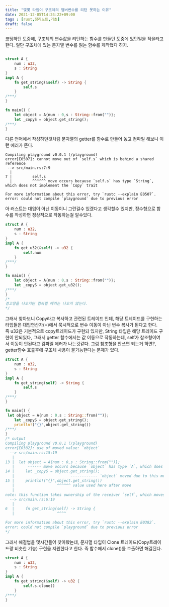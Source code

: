 ```yaml
---
title: "몇몇 타입이 구조체의 맴버변수를 리턴 못하는 이유"
date: 2021-12-05T14:24:22+09:00
tags : [rust,정리노트,기초]
draft: false
---
```


코딩하던 도중에, 구조체의 변수값을 리턴하는 함수를 만들던 도중에 있던일을 적을라고 한다.
일단 구조체에 있는 문자열 변수를 읽는 함수를 제작했다 하자.  
``` rust

struct A {
    num : u32,
    s : String
}
impl A {
    fn get_string(&self) -> String {
        self.s
    }
/***/
}

fn main() {
    let object = A{num : 0,s : String::from("")};
    let _copyS = object.get_string();
/***/
}

```
다른 언어에서 작성하던것처럼 문자열의 getter를 함수로 만들어 놓고 컴파일 해보니 이런 에러가 뜬다.
```
Compiling playground v0.0.1 (/playground)
error[E0507]: cannot move out of `self.s` which is behind a shared reference
 --> src/main.rs:7:9
  |
7 |         self.s
  |         ^^^^^^ move occurs because `self.s` has type `String`, which does not implement the `Copy` trait

For more information about this error, try `rustc --explain E0507`.
error: could not compile `playground` due to previous error
```
아 러스트는 대입이 아닌 이동이니 그런걸수 있겠다고 생각할수 있지만, 정수형으로 함수를 작성하면 정상적으로 작동하는걸 알수있다.
``` rust
struct A {
    num : u32,
    s : String
}
impl A {
    fn get_u32(&self) -> u32 {
        self.num
    }
/***/
}

fn main() {
    let object = A{num : 0,s : String::from("")};
    let _copyS = object.get_u32();
/***/
}
/*
경고창을 나오지만 컴파일 에러는 나오지 않는다.
*/
```
그래서 찾아보니 Copy라고 복사하고 관련된 트레이드 인데, 해당 트레이드를 구현하는 타입들은 
대입연산자(=)에서 묵시적으로 변수 이동이 아닌 변수 복사가 된다고 한다.  
즉 u32은 기본적으로 copy트레이드가 구현되 있지만, String 타입은 해당 트레이드 구현이 안되있다, 그래서 
getter 함수에서는 값 이동으로 작동하는데, self가 참조형이여서 이동이 안된다고 컴파일 에러가 나는것같다.
그럼 참조형을 안쓰면 되는거 하면?, getter함수 호출후에 구조체 사용이 불가능한다는 문제가 있다.
``` rust
struct A {
    num : u32,
    s : String
}
impl A {
    fn get_string(self) -> String {
        self.s
    }
/***/
}

fn main() {
 let object = A{num : 0,s : String::from("")};
    let _copyS = object.get_string();
    println!("{}",object.get_string())
/***/
}
/* output
Compiling playground v0.0.1 (/playground)
error[E0382]: use of moved value: `object`
  --> src/main.rs:15:19
   |
13 |  let object = A{num : 0,s : String::from("")};
   |      ------ move occurs because `object` has type `A`, which does not implement the `Copy` trait
14 |     let _copyS = object.get_string();
   |                         ------------ `object` moved due to this method call
15 |     println!("{}",object.get_string())
   |                   ^^^^^^ value used here after move
   |
note: this function takes ownership of the receiver `self`, which moves `object`
  --> src/main.rs:6:19
   |
6  |     fn get_string(self) -> String {
   |                   ^^^^

For more information about this error, try `rustc --explain E0382`.
error: could not compile `playground` due to previous error
*/
```
그래서 해결법을 몇시간들어 찾아봤는데, 문자열 타입이 Clone 트레이드(Copy트레이드랑 비슷한 기능) 구현을 지원한다고 한다.
즉 함수에서 clone()를 호출하면 해결된다.
``` rust
struct A {
    num : u32,
    s : String
}
impl A {
    fn get_string(&self) -> u32 {
        self.s.clone()
    }
/***/
}

```